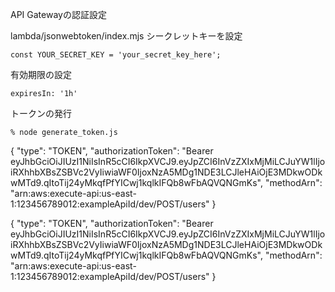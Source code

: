 API Gatewayの認証設定

lambda/jsonwebtoken/index.mjs
シークレットキーを設定
```
const YOUR_SECRET_KEY = 'your_secret_key_here';
```

有効期限の設定
```
expiresIn: '1h'
```

トークンの発行
```
% node generate_token.js 
```


{
  "type": "TOKEN",
  "authorizationToken": "Bearer eyJhbGciOiJIUzI1NiIsInR5cCI6IkpXVCJ9.eyJpZCI6InVzZXIxMjMiLCJuYW1lIjoiRXhhbXBsZSBVc2VyIiwiaWF0IjoxNzA5MDg1NDE3LCJleHAiOjE3MDkwODkwMTd9.qItoTij24yMkqfPfYICwj1kqlkIFQb8wFbAQVQNGmKs",
  "methodArn": "arn:aws:execute-api:us-east-1:123456789012:exampleApiId/dev/POST/users"
}


{
  "type": "TOKEN",
  "authorizationToken": "Bearer eyJhbGciOiJIUzI1NiIsInR5cCI6IkpXVCJ9.eyJpZCI6InVzZXIxMjMiLCJuYW1lIjoiRXhhbXBsZSBVc2VyIiwiaWF0IjoxNzA5MDg1NDE3LCJleHAiOjE3MDkwODkwMTd9.qItoTij24yMkqfPfYICwj1kqlkIFQb8wFbAQVQNGmKs",
  "methodArn": "arn:aws:execute-api:us-east-1:123456789012:exampleApiId/dev/POST/users"
}
